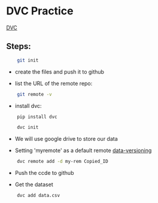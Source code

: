 # DVC Practice

[DVC](https://dvc.org/doc/start)

## Steps:

```bash
    git init
```

* create the files and push it to github

* list the URL of the remote repo:
```bash
    git remote -v
```

* install dvc:
```bash
    pip install dvc
```

```bash
    dvc init
```

* We will use google drive to store our data

* Setting 'myremote' as a default remote [data-versioning](https://dvc.org/doc/start/data-management/data-versioning)
```bash
    dvc remote add -d my-rem Copied_ID
```

* Push the ccde to github

* Get the dataset

```bash
    dvc add data.csv
```